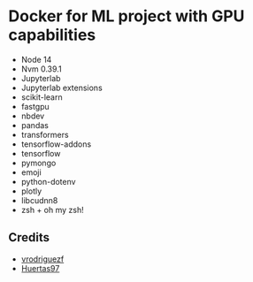 # Docker for ML project with GPU capabilities

- Node 14
- Nvm 0.39.1
- Jupyterlab
- Jupyterlab extensions
- scikit-learn
- fastgpu
- nbdev
- pandas
- transformers
- tensorflow-addons
- tensorflow
- pymongo
- emoji
- python-dotenv
- plotly
- libcudnn8
- zsh + oh my zsh!



## Credits

- [vrodriguezf](https://github.com/vrodriguezf)
- [Huertas97](https://github.com/Huertas97)


